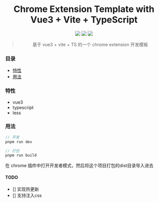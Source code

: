 <div align="center">

<h1> Chrome Extension Template with<br/>Vue3 + Vite + TypeScript</h1>

![](https://badges.aleen42.com/src/vue.svg)
![](https://img.shields.io/badge/Typescript-3178C6?style=flat-square&logo=typescript&logoColor=white)
![](https://badges.aleen42.com/src/vitejs.svg)

> 基于 vue3 + vite + TS 的一个 chrome extension 开发模板

</div>

### 目录
- [特性](#特性)
- [用法](#用法)

### 特性
- vue3
- typescript
- less

### 用法
```js
// 开发
pnpm run dev

// 打包
pnpm run build
```
在 chrome 插件中打开开发者模式，然后将这个项目打包的dist目录导入进去


#### TODO
- [] 实现热更新
- [] 支持注入css
